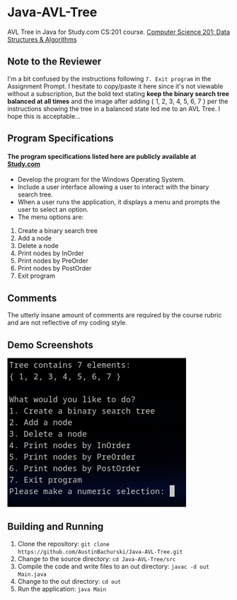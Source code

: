 # Java-AVL-Tree

AVL Tree in Java for Study.com CS:201 course. [Computer Science 201: Data Structures & Algorithms](https://study.com/academy/course/computer-science-201-data-structures.html)

## Note to the Reviewer

I'm a bit confused by the instructions following `7. Exit program` in the Assignment Prompt.  I hesitate to copy/paste it here since it's not viewable without a subscription, but the bold text stating **keep the binary search tree balanced at all times** and the image after adding { 1, 2, 3, 4, 5, 6, 7 } per the instructions showing the tree in a balanced state led me to an AVL Tree.  I hope this is acceptable...

## Program Specifications

#### The program specifications listed here are publicly available at [Study.com](https://study.com/academy/lesson/data-structures-algorithms-assignment-array-sorting-and-hashmaps.html)

- Develop the program for the Windows Operating System.
- Include a user interface allowing a user to interact with the binary search tree.
- When a user runs the application, it displays a menu and prompts the user to select an option.
- The menu options are:

1. Create a binary search tree
1. Add a node
1. Delete a node
1. Print nodes by InOrder
1. Print nodes by PreOrder
1. Print nodes by PostOrder
1. Exit program

## Comments

The utterly insane amount of comments are required by the course rubric and are not reflective of my coding style.

## Demo Screenshots

![Implementation Demo](screenshots/demo.png)

## Building and Running

1. Clone the repository: `git clone https://github.com/AustinBachurski/Java-AVL-Tree.git`
1. Change to the source directory: `cd Java-AVL-Tree/src`
1. Compile the code and write files to an out directory: `javac -d out Main.java`
1. Change to the out directory: `cd out`
1. Run the application: `java Main`

